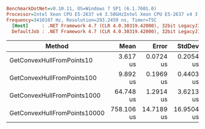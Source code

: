 ``` ini

BenchmarkDotNet=v0.10.11, OS=Windows 7 SP1 (6.1.7601.0)
Processor=Intel Xeon CPU E5-2637 v4 3.50GHzIntel Xeon CPU E5-2637 v4 3.50GHz, ProcessorCount=16
Frequency=3410107 Hz, Resolution=293.2459 ns, Timer=TSC
  [Host]     : .NET Framework 4.7 (CLR 4.0.30319.42000), 32bit LegacyJIT-v4.7.2117.0
  DefaultJob : .NET Framework 4.7 (CLR 4.0.30319.42000), 32bit LegacyJIT-v4.7.2117.0


```
|                       Method |       Mean |      Error |     StdDev |     Median |    Gen 0 |    Gen 1 |    Gen 2 | Allocated |
|----------------------------- |-----------:|-----------:|-----------:|-----------:|---------:|---------:|---------:|----------:|
|    GetConvexHullFromPoints10 |   3.617 us |  0.0724 us |  0.2054 us |   3.464 us |   0.5646 |        - |        - |   2.89 KB |
|   GetConvexHullFromPoints100 |   9.892 us |  0.1969 us |  0.4403 us |   9.907 us |   1.7395 |   0.0153 |        - |   8.95 KB |
|  GetConvexHullFromPoints1000 |  64.748 us |  1.2914 us |  3.6213 us |  62.101 us |  10.2539 |   0.4883 |        - |  52.83 KB |
| GetConvexHullFromPoints10000 | 758.106 us | 14.7189 us | 16.9504 us | 749.307 us | 166.0156 | 166.0156 | 166.0156 | 675.06 KB |
